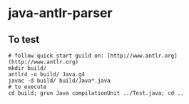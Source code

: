 # java-antlr-parser

## To test
	# follow quick start guild on: [http://www.antlr.org](http://www.antlr.org)
	mkdir build/
	antlr4 -o build/ Java.g4
	javac -d build/ build/Java*.java
	# to execute
	cd build; grun Java compilationUnit ../Test.java; cd ..

